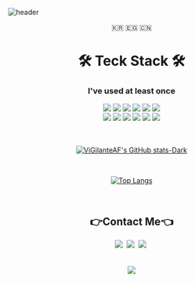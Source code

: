 ![header](https://capsule-render.vercel.app/api?type=waving&color=timeGradient&height=300&section=header&text=Hu%20Sang%20Min&fontSize=90&animation=twinkling)

<p align = "center"> 🇰🇷 🇪🇬 🇨🇳 </p>
 
 <div>
    <h1 align="center"> 🛠️ Teck Stack ️🛠️ </h1>
    <h3 align="center"> I've used at least once </h3>
 </div>

<div align = "center">
<img src="https://img.shields.io/badge/Python-3766AB?style=flat-square&logo=Python&logoColor=white"/>
<img src="https://img.shields.io/badge/Javascript-F7DF1E?style=flat-square&logo=Javascript&logoColor=white"/>
<img src="https://img.shields.io/badge/Nodejs-339933?style=flat-square&logo=Node.js&logoColor=white"/>
<img src="https://img.shields.io/badge/Nestjs-E0234E?style=flat-square&logo=Nestjs&logoColor=white"/>
<img src="https://img.shields.io/badge/TypeScript-3178C6?style=flat-square&logo=TypeScript&logoColor=white"/>
<img src="https://img.shields.io/badge/Mysql-4479A1?style=flat-square&logo=Mysql&logoColor=white"/>
 <br>
<img src="https://img.shields.io/badge/Amazon EC2-FF9900?style=flat-square&logo=Amazon EC2&logoColor=white"/>
<img src="https://img.shields.io/badge/Amazon RDS-527FFF?style=flat-square&logo=Amazon RDS&logoColor=white"/>
<img src="https://img.shields.io/badge/Amazon S3-569A31?style=flat-square&logo=Amazon s3&logoColor=white"/>
<img src="https://img.shields.io/badge/HTML-E34F26?style=flat-square&logo=html5&logoColor=white"/>
<img src="https://img.shields.io/badge/CSS-1572B6?style=flat-square&logo=css3&logoColor=white"/>
<img src="https://img.shields.io/badge/Java-007396?style=flat-square&logo=Java&logoColor=white"/>
</div>
<br>
<br>

<div align ="center">

 [![ViGilanteAF's GitHub stats-Dark](https://github-readme-stats.vercel.app/api?username=ViGilanteAF&show_icons=true&theme=dark#gh-dark-mode-only)](https://github.com/ViGilanteAF/)
 
</div>

 <br>

<div align = "center">
 
[![Top Langs](https://github-readme-stats.vercel.app/api/top-langs/?username=ViGilanteAF&layout=compact)](https://github.com/ViGilanteAF)

 </div>
 
<br>

<h2 align = "center"> 👉Contact Me👈 </h2>
<div align = "center">
<a href="https://blog.naver.com/stronghu"><img src="https://img.shields.io/badge/Blog-20C997?style=flat-square&logo=Velog&logoColor=white&link=https://blog.naver.com/stronghu"/></a>&nbsp
<a href="https://stronghu95.notion.site/T-fb791619cb094dd1835a73be107b07d7"><img src="https://img.shields.io/badge/Notion-000000?style=flat-square&logo=Notion&logoColor=white&link=https://stronghu95.notion.site/T-fb791619cb094dd1835a73be107b07d7"/></a>&nbsp
<a href="mailto:stronghu95@gmail.com"><img src="https://img.shields.io/badge/Gmail-EA4335?style=flat-square&logo=gmail&logoColor=white&link=https://stronghu95.notion.site/T-fb791619cb094dd1835a73be107b07d7"/></a>&nbsp
</div>
<br>
<br>

<div align = "center">
<a href="https://hits.seeyoufarm.com"><img src="https://hits.seeyoufarm.com/api/count/incr/badge.svg?url=https%3A%2F%2Fgithub.com%2FViGilanteAF&count_bg=%2323BCDF&title_bg=%23555555&icon=github.svg&icon_color=%23E7E7E7&title=Hits&edge_flat=false"/></a>
</div>
